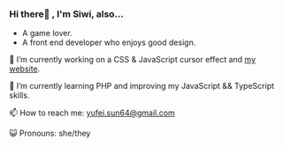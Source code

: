 ### Hi there👋 , I'm Siwi, also...
- A game lover. 
- A front end developer who enjoys good design.
  
🔭 I’m currently working on a CSS & JavaScript cursor effect and [my website](https://yufei.website/).

🌱 I’m currently learning PHP and improving my JavaScript && TypeScript skills.

📫 How to reach me: yufei.sun64@gmail.com

😺 Pronouns: she/they
  
<!-- 👯 I’m looking to collaborate on ...
-!>


